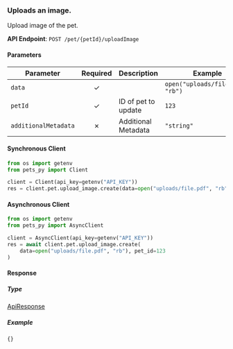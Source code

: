 
### Uploads an image. <a name="create"></a>

Upload image of the pet.

**API Endpoint**: `POST /pet/{petId}/uploadImage`

#### Parameters

| Parameter | Required | Description | Example |
|-----------|:--------:|-------------|--------|
| `data` | ✓ |  | `open("uploads/file.pdf", "rb")` |
| `petId` | ✓ | ID of pet to update | `123` |
| `additionalMetadata` | ✗ | Additional Metadata | `"string"` |

#### Synchronous Client

```python
from os import getenv
from pets_py import Client

client = Client(api_key=getenv("API_KEY"))
res = client.pet.upload_image.create(data=open("uploads/file.pdf", "rb"), pet_id=123)

```

#### Asynchronous Client

```python
from os import getenv
from pets_py import AsyncClient

client = AsyncClient(api_key=getenv("API_KEY"))
res = await client.pet.upload_image.create(
    data=open("uploads/file.pdf", "rb"), pet_id=123
)

```

#### Response

##### Type
[ApiResponse](/pets_py/types/models/api_response.py)

##### Example
`{}`
